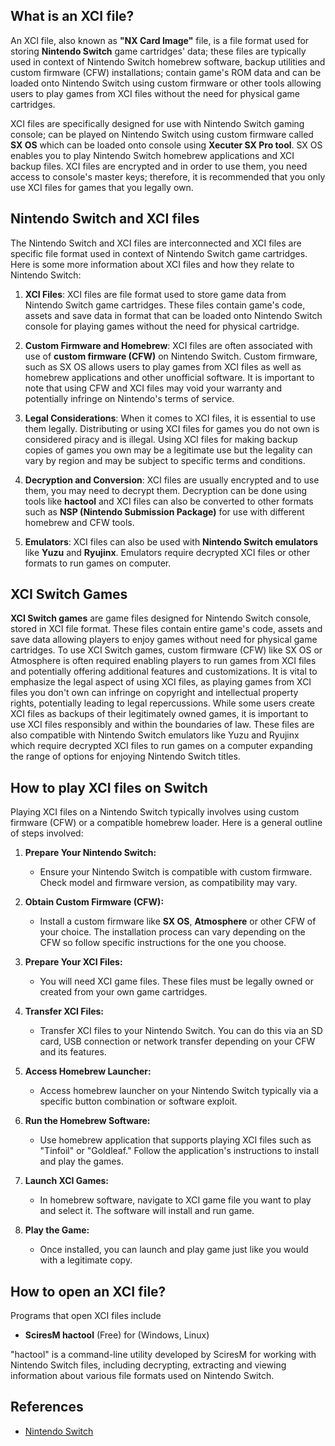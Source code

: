 ## What is an XCI file?

An XCI file, also known as **"NX Card Image"** file, is a file format used for storing **Nintendo Switch** game cartridges' data; these files are typically used in context of Nintendo Switch homebrew software, backup utilities and custom firmware (CFW) installations; contain game's ROM data and can be loaded onto Nintendo Switch using custom firmware or other tools allowing users to play games from XCI files without the need for physical game cartridges.

XCI files are specifically designed for use with Nintendo Switch gaming console; can be played on Nintendo Switch using custom firmware called **SX OS** which can be loaded onto console using **Xecuter SX Pro tool**. SX OS enables you to play Nintendo Switch homebrew applications and XCI backup files. XCI files are encrypted and in order to use them, you need access to console's master keys; therefore, it is recommended that you only use XCI files for games that you legally own.

## Nintendo Switch and XCI files

The Nintendo Switch and XCI files are interconnected and XCI files are specific file format used in context of Nintendo Switch game cartridges. Here is some more information about XCI files and how they relate to Nintendo Switch:

1.  **XCI Files**: XCI files are file format used to store game data from Nintendo Switch game cartridges. These files contain game's code, assets and save data in format that can be loaded onto Nintendo Switch console for playing games without the need for physical cartridge.
    
2.  **Custom Firmware and Homebrew**: XCI files are often associated with use of **custom firmware (CFW)** on Nintendo Switch. Custom firmware, such as SX OS allows users to play games from XCI files as well as homebrew applications and other unofficial software. It is important to note that using CFW and XCI files may void your warranty and potentially infringe on Nintendo's terms of service.
    
3.  **Legal Considerations**: When it comes to XCI files, it is essential to use them legally. Distributing or using XCI files for games you do not own is considered piracy and is illegal. Using XCI files for making backup copies of games you own may be a legitimate use but the legality can vary by region and may be subject to specific terms and conditions.
    
4.  **Decryption and Conversion**: XCI files are usually encrypted and to use them, you may need to decrypt them. Decryption can be done using tools like **hactool** and XCI files can also be converted to other formats such as **NSP (Nintendo Submission Package)** for use with different homebrew and CFW tools.
    
5.  **Emulators**: XCI files can also be used with **Nintendo Switch emulators** like **Yuzu** and **Ryujinx**. Emulators require decrypted XCI files or other formats to run games on computer.

## XCI Switch Games

**XCI Switch games** are game files designed for Nintendo Switch console, stored in XCI file format. These files contain entire game's code, assets and save data allowing players to enjoy games without need for physical game cartridges. To use XCI Switch games, custom firmware (CFW) like SX OS or Atmosphere is often required enabling players to run games from XCI files and potentially offering additional features and customizations. It is vital to emphasize the legal aspect of using XCI files, as playing games from XCI files you don't own can infringe on copyright and intellectual property rights, potentially leading to legal repercussions. While some users create XCI files as backups of their legitimately owned games, it is important to use XCI files responsibly and within the boundaries of law. These files are also compatible with Nintendo Switch emulators like Yuzu and Ryujinx which require decrypted XCI files to run games on a computer expanding the range of options for enjoying Nintendo Switch titles.

## How to play XCI files on Switch

Playing XCI files on a Nintendo Switch typically involves using custom firmware (CFW) or a compatible homebrew loader. Here is a general outline of steps involved:

1.  **Prepare Your Nintendo Switch:**
    
    -   Ensure your Nintendo Switch is compatible with custom firmware. Check model and firmware version, as compatibility may vary.
2.  **Obtain Custom Firmware (CFW):**
    
    -   Install a custom firmware like **SX OS**, **Atmosphere** or other CFW of your choice. The installation process can vary depending on the CFW so follow specific instructions for the one you choose.
3.  **Prepare Your XCI Files:**
    
    -   You will need XCI game files. These files must be legally owned or created from your own game cartridges.
4.  **Transfer XCI Files:**
    
    -   Transfer XCI files to your Nintendo Switch. You can do this via an SD card, USB connection or network transfer depending on your CFW and its features.
5.  **Access Homebrew Launcher:**
    
    -   Access homebrew launcher on your Nintendo Switch typically via a specific button combination or software exploit.
6.  **Run the Homebrew Software:**
    
    -   Use homebrew application that supports playing XCI files such as "Tinfoil" or "Goldleaf." Follow the application's instructions to install and play the games.
7.  **Launch XCI Games:**
    
    -   In homebrew software, navigate to XCI game file you want to play and select it. The software will install and run game.
8.  **Play the Game:**
    
    -   Once installed, you can launch and play game just like you would with a legitimate copy.

## How to open an XCI file?

Programs that open XCI files include

- **SciresM hactool** (Free) for (Windows, Linux)

"hactool" is a command-line utility developed by SciresM for working with Nintendo Switch files, including decrypting, extracting and viewing information about various file formats used on Nintendo Switch.

## References
* [Nintendo Switch](https://en.wikipedia.org/wiki/Nintendo_Switch)
